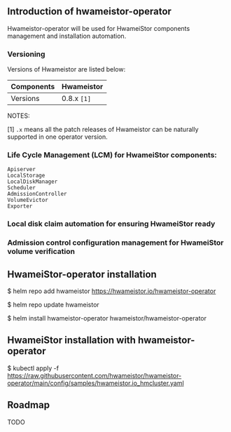 ## Introduction of hwameistor-operator

Hwameistor-operator will be used for HwameiStor components management and installation automation.

### Versioning

Versions of Hwameistor are listed below:

|  Components   | Hwameistor  |
|---------------|-------------|
|  Versions     | 0.8.x `[1]` | 

NOTES:

[1] `.x` means all the patch releases of Hwameistor can be naturally supported in one operator version.

### Life Cycle Management (LCM) for HwameiStor components:

    Apiserver
    LocalStorage
    LocalDiskManager
    Scheduler
    AdmissionController
    VolumeEvictor
    Exporter

### Local disk claim automation for ensuring HwameiStor ready

### Admission control configuration management for HwameiStor volume verification


## HwameiStor-operator installation

$ helm repo add hwameistor https://hwameistor.io/hwameistor-operator

$ helm repo update hwameistor

$ helm install hwameistor-operator hwameistor/hwameistor-operator


## HwameiStor installation with hwameistor-operator

$ kubectl apply -f https://raw.githubusercontent.com/hwameistor/hwameistor-operator/main/config/samples/hwameistor.io_hmcluster.yaml

## Roadmap

TODO
